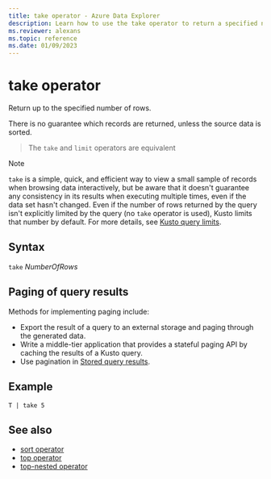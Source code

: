 ```yaml
---
title: take operator - Azure Data Explorer
description: Learn how to use the take operator to return a specified number of rows.
ms.reviewer: alexans
ms.topic: reference
ms.date: 01/09/2023
---
```

# take operator

Return up to the specified number of rows.

There is no guarantee which records are returned, unless
the source data is sorted.

> The `take` and `limit` operators are equivalent

> [!NOTE]
> `take` is a simple, quick, and efficient way to view a small sample of records when browsing data interactively, but be aware that it doesn't guarantee any consistency in its results when executing multiple times, even if the data set hasn't changed.
> Even if the number of rows returned by the query isn't explicitly limited by the query (no `take` operator is used), Kusto limits that number by default. For more details, see [Kusto query limits](../concepts/querylimits.md).

## Syntax

`take` *NumberOfRows*

## Paging of query results

Methods for implementing paging include:

* Export the result of a query to an external storage and paging through the
   generated data.
* Write a middle-tier application that provides a stateful paging API by caching
   the results of a Kusto query.
* Use pagination in [Stored query results](../management/stored-query-results.md#pagination).

## Example

```kusto
T | take 5
```

## See also

* [sort operator](sort-operator.md)
* [top operator](topoperator.md)
* [top-nested operator](topnestedoperator.md)
